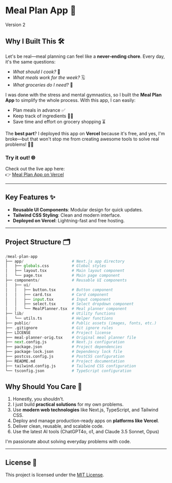 # Meal Plan App 🍴  
Version 2  

## Why I Built This 🛠️  
Let's be real—meal planning can feel like a **never-ending chore**. Every day, it's the same questions:  
- *What should I cook?* 🍳  
- *What meals work for the week?* 🗓️  
- *What groceries do I need?* 🛒  

I was done with the stress and mental gymnastics, so I built the **Meal Plan App** to simplify the whole process. With this app, I can easily:  
- Plan meals in advance ✅  
- Keep track of ingredients 🥕🍗  
- Save time and effort on grocery shopping ⏳  

The **best part**? I deployed this app on **Vercel** because it's free, and yes, I'm broke—but that won't stop me from creating awesome tools to solve real problems! 🚀💪  

### Try it out! 🌐  
Check out the live app here:  
👉 [Meal Plan App on Vercel](https://carlo-meal-plan.vercel.app/)  

---

## Key Features ✨  
- **Reusable UI Components**: Modular design for quick updates.  
- **Tailwind CSS Styling**: Clean and modern interface.  
- **Deployed on Vercel**: Lightning-fast and free hosting.  

---

## Project Structure 🗂️  
```python
/meal-plan-app
├── app/                     # Next.js app directory
│   ├── globals.css          # Global styles
│   ├── layout.tsx           # Main layout component
│   └── page.tsx             # Main page component
├── components/              # Reusable UI components
│   ├── ui/
│   │   ├── button.tsx       # Button component
│   │   ├── card.tsx         # Card component
│   │   ├── input.tsx        # Input component
│   │   ├── select.tsx       # Select dropdown component
│   │   └── MealPlanner.tsx  # Meal planner component
├── lib/                     # Utility functions
│   └── utils.ts             # Helper functions
├── public/                  # Public assets (images, fonts, etc.)
├── .gitignore               # Git ignore rules
├── LICENSE                  # Project license
├── meal-planner-orig.tsx    # Original meal planner file
├── next.config.js           # Next.js configuration
├── package.json             # Project dependencies
├── package-lock.json        # Dependency lock file
├── postcss.config.js        # PostCSS configuration
├── README.md                # Project documentation
├── tailwind.config.js       # Tailwind CSS configuration
└── tsconfig.json            # TypeScript configuration
```

## Why Should You Care 🤝
1. Honestly, you shouldn't.
2. I just build **practical solutions** for my own problems.
2. Use **modern web technologies** like Next.js, TypeScript, and Tailwind CSS.
3. Deploy and manage production-ready apps on **platforms like Vercel**.
4. Deliver clean, reusable, and scalable code.
5. Use the latest AI tools (ChatGPT4o, o1, and Claude 3.5 Sonnet, Opus)

I'm passionate about solving everyday problems with code.

---

## License 📜  
This project is licensed under the [MIT License](LICENSE).  
